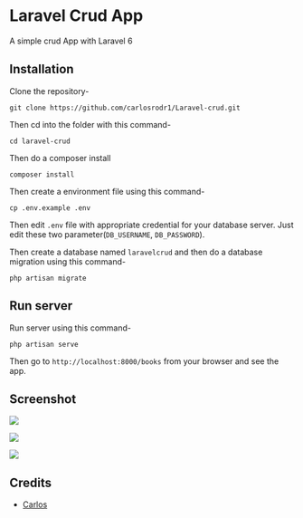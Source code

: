 # Laravel Crud App

A simple crud App with Laravel 6

## Installation

Clone the repository-
```
git clone https://github.com/carlosrodr1/Laravel-crud.git
```

Then cd into the folder with this command-
```
cd laravel-crud
```

Then do a composer install
```
composer install
```

Then create a environment file using this command-
```
cp .env.example .env
```

Then edit `.env` file with appropriate credential for your database server. Just edit these two parameter(`DB_USERNAME`, `DB_PASSWORD`).

Then create a database named `laravelcrud` and then do a database migration using this command-
```
php artisan migrate
```

## Run server

Run server using this command-
```
php artisan serve
```

Then go to `http://localhost:8000/books` from your browser and see the app.

## Screenshot

![](https://i.imgur.com/sDNK13g.png)

![](https://i.imgur.com/etXOVHq.png)

![](https://i.imgur.com/U4e5HX8.png)

## Credits

- [Carlos](https://github.com/carlosrodr1)


